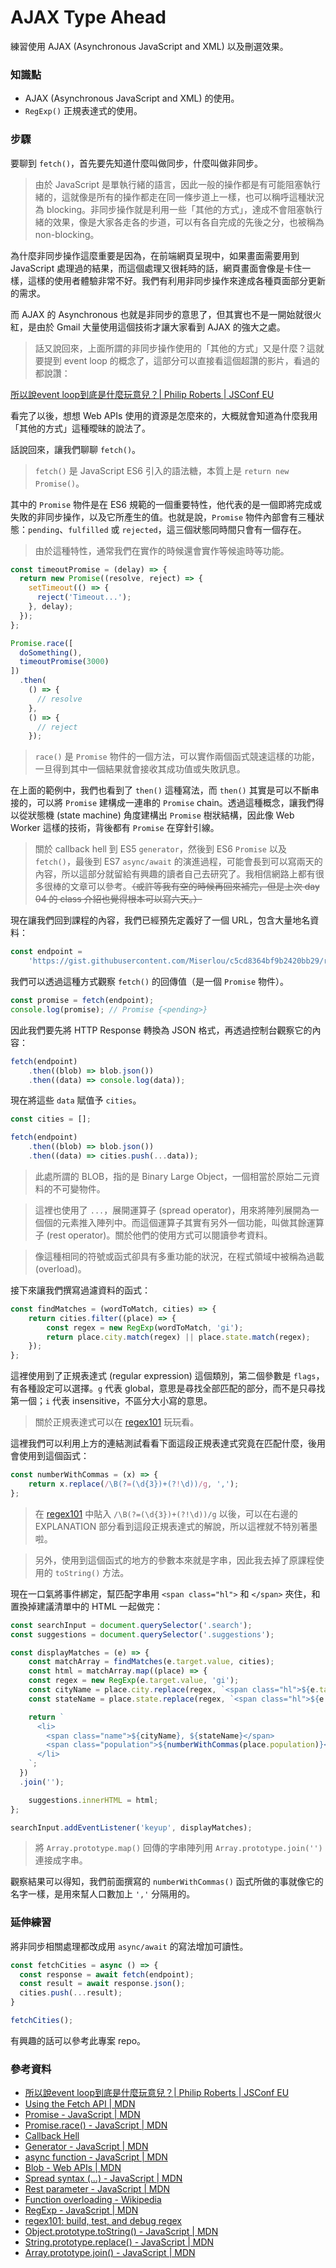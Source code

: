 # AJAX Type Ahead

練習使用 AJAX (Asynchronous JavaScript and XML) 以及刪選效果。

### 知識點

* AJAX (Asynchronous JavaScript and XML) 的使用。
* `RegExp()` 正規表達式的使用。

### 步驟

要聊到 `fetch()`，首先要先知道什麼叫做同步，什麼叫做非同步。

> 由於 JavaScript 是單執行緒的語言，因此一般的操作都是有可能阻塞執行緒的，這就像是所有的操作都走在同一條步道上一樣，也可以稱呼這種狀況為 blocking。非同步操作就是利用一些「其他的方式」，達成不會阻塞執行緒的效果，像是大家各走各的步道，可以有各自完成的先後之分，也被稱為 non-blocking。

為什麼非同步操作這麼重要是因為，在前端網頁呈現中，如果畫面需要用到 JavaScript 處理過的結果，而這個處理又很耗時的話，網頁畫面會像是卡住一樣，這樣的使用者體驗非常不好。我們有利用非同步操作來達成各種頁面部分更新的需求。

而 AJAX 的 Asynchronous 也就是非同步的意思了，但其實也不是一開始就很火紅，是由於 Gmail 大量使用這個技術才讓大家看到 AJAX 的強大之處。

> 話又說回來，上面所謂的非同步操作使用的「其他的方式」又是什麼？這就要提到 event loop 的概念了，這部分可以直接看這個超讚的影片，看過的都說讚：

[所以說event loop到底是什麼玩意兒？| Philip Roberts | JSConf EU](https://www.youtube.com/watch?v=8aGhZQkoFbQ)

看完了以後，想想 Web APIs 使用的資源是怎麼來的，大概就會知道為什麼我用「其他的方式」這種曖昧的說法了。

話說回來，讓我們聊聊 `fetch()`。

> `fetch()` 是 JavaScript ES6 引入的語法糖，本質上是 `return new Promise()`。

其中的 `Promise` 物件是在 ES6 規範的一個重要特性，他代表的是一個即將完成或失敗的非同步操作，以及它所產生的值。也就是說，`Promise` 物件內部會有三種狀態：`pending`、`fulfilled` 或 `rejected`，這三個狀態同時間只會有一個存在。

> 由於這種特性，通常我們在實作的時候還會實作等候逾時等功能。

``` js
const timeoutPromise = (delay) => {
  return new Promise((resolve, reject) => {
    setTimeout(() => {
      reject('Timeout...');
    }, delay);
  });
};

Promise.race([
  doSomething(),
  timeoutPromise(3000)
])
  .then(
    () => {
      // resolve
    },
    () => {
      // reject
    });
```

> `race()` 是 `Promise` 物件的一個方法，可以實作兩個函式競速這樣的功能，一旦得到其中一個結果就會接收其成功值或失敗訊息。

在上面的範例中，我們也看到了 `then()` 這種寫法，而 `then()` 其實是可以不斷串接的，可以將 `Promise` 建構成一連串的 `Promise` chain。透過這種概念，讓我們得以從狀態機 (state machine) 角度建構出 `Promise` 樹狀結構，因此像 Web Worker 這樣的技術，背後都有 `Promise` 在穿針引線。

> 關於 callback hell 到 ES5 `generator`，然後到 ES6 `Promise` 以及 `fetch()`，最後到 ES7 `async/await` 的演進過程，可能會長到可以寫兩天的內容，所以這部分就留給有興趣的讀者自己去研究了。我相信網路上都有很多很棒的文章可以參考。~~（或許等我有空的時候再回來補完，但是上次 day 04 的 class 介紹也覺得根本可以寫六天。）~~

現在讓我們回到課程的內容，我們已經預先定義好了一個 URL，包含大量地名資料：

``` js
const endpoint =
	'https://gist.githubusercontent.com/Miserlou/c5cd8364bf9b2420bb29/raw/2bf258763cdddd704f8ffd3ea9a3e81d25e2c6f6/cities.json';
```

我們可以透過這種方式觀察 `fetch()` 的回傳值（是一個 `Promise` 物件）。

``` js
const promise = fetch(endpoint);
console.log(promise); // Promise {<pending>}
```

因此我們要先將 HTTP Response 轉換為 JSON 格式，再透過控制台觀察它的內容：

``` js
fetch(endpoint)
	.then((blob) => blob.json())
	.then((data) => console.log(data));
```

現在將這些 `data` 賦值予 `cities`。

``` js
const cities = [];

fetch(endpoint)
	.then((blob) => blob.json())
	.then((data) => cities.push(...data));
```

> 此處所謂的 BLOB，指的是 Binary Large Object，一個相當於原始二元資料的不可變物件。

> 這裡也使用了 `...`，展開運算子 (spread operator)，用來將陣列展開為一個個的元素推入陣列中。而這個運算子其實有另外一個功能，叫做其餘運算子 (rest operator)。關於他們的使用方式可以閱讀參考資料。

> 像這種相同的符號或函式卻具有多重功能的狀況，在程式領域中被稱為過載 (overload)。

接下來讓我們撰寫過濾資料的函式：

``` js
const findMatches = (wordToMatch, cities) => {
	return cities.filter((place) => {
		const regex = new RegExp(wordToMatch, 'gi');
		return place.city.match(regex) || place.state.match(regex);
	});
};
```

這裡使用到了正規表達式 (regular expression) 這個類別，第二個參數是 `flags`，有各種設定可以選擇。`g` 代表 global，意思是尋找全部匹配的部分，而不是只尋找第一個；`i` 代表 insensitive，不區分大小寫的意思。

> 關於正規表達式可以在 [regex101](https://regex101.com/) 玩玩看。

這裡我們可以利用上方的連結測試看看下面這段正規表達式究竟在匹配什麼，後用會使用到這個函式：

``` js
const numberWithCommas = (x) => {
	return x.replace(/\B(?=(\d{3})+(?!\d))/g, ',');
};
```

> 在 [regex101](https://regex101.com/) 中貼入 `/\B(?=(\d{3})+(?!\d))/g` 以後，可以在右邊的 EXPLANATION 部分看到這段正規表達式的解說，所以這裡就不特別著墨啦。

> 另外，使用到這個函式的地方的參數本來就是字串，因此我去掉了原課程使用的 `toString()` 方法。

現在一口氣將事件綁定，幫匹配字串用 `<span class="hl">` 和 `</span>` 夾住，和置換掉建議清單中的 HTML 一起做完：

``` js
const searchInput = document.querySelector('.search');
const suggestions = document.querySelector('.suggestions');

const displayMatches = (e) => {
	const matchArray = findMatches(e.target.value, cities);
	const html = matchArray.map((place) => {
    const regex = new RegExp(e.target.value, 'gi');
    const cityName = place.city.replace(regex, `<span class="hl">${e.target.value}</span>`);
    const stateName = place.state.replace(regex, `<span class="hl">${e.target.value}</span>`);

    return `
      <li>
        <span class="name">${cityName}, ${stateName}</span>
        <span class="population">${numberWithCommas(place.population)}</span>
      </li>
    `;
  })
  .join('');

	suggestions.innerHTML = html;
};

searchInput.addEventListener('keyup', displayMatches);
```

> 將 `Array.prototype.map()` 回傳的字串陣列用 `Array.prototype.join('')` 連接成字串。

觀察結果可以得知，我們前面撰寫的 `numberWithCommas()` 函式所做的事就像它的名字一樣，是用來幫人口數加上 `','` 分隔用的。

### 延伸練習

將非同步相關處理都改成用 `async/await` 的寫法增加可讀性。

``` js
const fetchCities = async () => {
  const response = await fetch(endpoint);
  const result = await response.json();
  cities.push(...result);
}

fetchCities();
```

有興趣的話可以參考此專案 repo。

### 參考資料

* [所以說event loop到底是什麼玩意兒？| Philip Roberts | JSConf EU](https://www.youtube.com/watch?v=8aGhZQkoFbQ)
* [Using the Fetch API | MDN](https://developer.mozilla.org/en-US/docs/Web/API/Fetch_API/Using_Fetch)
* [Promise - JavaScript | MDN](https://developer.mozilla.org/en-US/docs/Web/JavaScript/Reference/Global_Objects/Promise)
* [Promise.race() - JavaScript | MDN](https://developer.mozilla.org/en-US/docs/Web/JavaScript/Reference/Global_Objects/Promise/race)
* [Callback Hell](http://callbackhell.com/)
* [Generator - JavaScript | MDN](https://developer.mozilla.org/en-US/docs/Web/JavaScript/Reference/Global_Objects/Generator)
* [async function - JavaScript | MDN](https://developer.mozilla.org/en-US/docs/Web/JavaScript/Reference/Statements/async_function)
* [Blob - Web APIs | MDN](https://developer.mozilla.org/en-US/docs/Web/API/Blob)
* [Spread syntax (...) - JavaScript | MDN](https://developer.mozilla.org/en-US/docs/Web/JavaScript/Reference/Operators/Spread_syntax)
* [Rest parameter - JavaScript | MDN](https://developer.mozilla.org/en-US/docs/Web/JavaScript/Reference/Functions/rest_parameters)
* [Function overloading - Wikipedia](https://en.wikipedia.org/wiki/Function_overloading)
* [RegExp - JavaScript | MDN](https://developer.mozilla.org/en-US/docs/Web/JavaScript/Reference/Global_Objects/RegExp/RegExp)
* [regex101: build, test, and debug regex](https://regex101.com/)
* [Object.prototype.toString() - JavaScript | MDN](https://developer.mozilla.org/en-US/docs/Web/JavaScript/Reference/Global_Objects/Object/toString)
* [String.prototype.replace() - JavaScript | MDN](https://developer.mozilla.org/en-US/docs/Web/JavaScript/Reference/Global_Objects/String/replace)
* [Array.prototype.join() - JavaScript | MDN](https://developer.mozilla.org/en-US/docs/Web/JavaScript/Reference/Global_Objects/Array/join)
